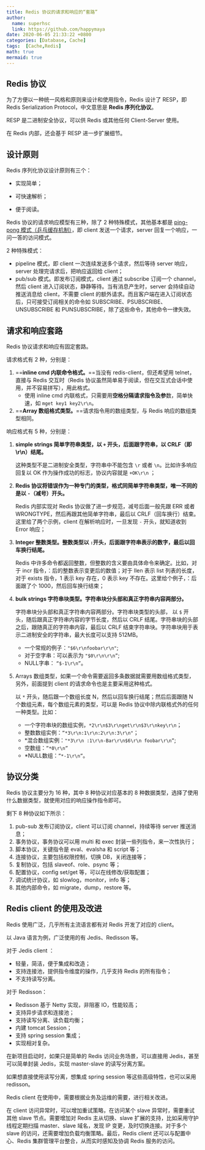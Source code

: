 ```yaml
---
title: Redis 协议的请求和响应的“套路”
author:
  name: superhsc
  link: https://github.com/happymaya
date: 2020-06-05 21:33:22 +0800
categories: [Database, Cache]
tags:  [Cache,Redis]
math: true
mermaid: true
---
```


## Redis 协议

为了方便以一种统一风格和原则来设计和使用指令，Redis 设计了 RESP，即 Redis Serialization Protocol，中文意思是 **Redis 序列化协议**。

RESP 是二进制安全协议，可以供 Redis 或其他任何 Client-Server 使用。

在 Redis 内部，还会基于 RESP 进一步扩展细节。

## 设计原则

Redis 序列化协议设计原则有三个：

- 实现简单；

- 可快速解析；

- 便于阅读。

Redis 协议的请求响应模型有三种，除了 2 种特殊模式，其他基本都是 [ping-pong 模式（乒乓缓存机制）](https://blog.csdn.net/chenyu201003/article/details/81449762)，即 client 发送一个请求，server 回复一个响应，一问一答的访问模式。

2 种特殊模式：

- pipeline 模式，即 client 一次连续发送多个请求，然后等待 server 响应，server 处理完请求后，把响应返回给 client；
- pub/sub 模式。即发布订阅模式，client 通过 subscribe 订阅一个 channel，然后 client 进入订阅状态，静静等待。当有消息产生时，server 会持续自动推送消息给 client，不需要 client 的额外请求。而且客户端在进入订阅状态后，只可接受订阅相关的命令如 SUBSCRIBE、PSUBSCRIBE、UNSUBSCRIBE 和 PUNSUBSCRIBE，除了这些命令，其他命令一律失效。

## 请求和响应套路

Redis 协议请求和响应有固定套路。

请求格式有 2 种，分别是：

1. ==**inline cmd 内联命令格式。**==当没有 redis-client，但还希望用 telnet，直接与 Redis 交互时（Redis 协议虽然简单易于阅读，但在交互式会话中使用，并不容易拼写），用此格式。
   - 使用 inline cmd 内联格式，只需要用**空格分隔请求指令及参**数，简单快速，如 `mget key1 key2\r\n`。
2. ==**Array 数组格式类型。**==请求指令用的数组类型，与 Redis 响应的数组类型相同。

响应格式有 5 种，分别是：

1. **simple strings 简单字符串类型，以 `+` 开头，后面跟字符串，以 CRLF（即 \r\n）结尾。**

   这种类型不是二进制安全类型，字符串中不能包含 `\r` 或者 `\n`。比如许多响应回复以 OK 作为操作成功的标志，协议内容就是 `+OK\r\n` ；

2. **Redis 协议将错误作为一种专门的类型，格式同简单字符串类型，唯一不同的是以 `-`（减号）开头。**

   Redis 内部实现对 Redis 协议做了进一步规范，减号后面一般先跟 ERR 或者 WRONGTYPE，然后再跟其他简单字符串，最后以 CRLF（回车换行）结束。这里给了两个示例，client 在解析响应时，一旦发现 `-` 开头，就知道收到 Error 响应；

3. **Integer 整数类型。整数类型以 `:`开头，后面跟字符串表示的数字，最后以回车换行结尾。**

   Redis 中许多命令都返回整数，但整数的含义要由具体命令来确定。比如，对于 incr 指令，：后的整数表示变更后的数值；对于 llen 表示 list 列表的长度，对于 exists 指令，1 表示 key 存在，0 表示 key 不存在。这里给个例子，：后面跟了个 1000，然后回车换行结束；

4. **bulk strings 字符串块类型。字符串块分头部和真正字符串内容两部分。**

   字符串块分头部和真正字符串内容两部分。字符串块类型的头部， 以 `$` 开头，随后跟真正字符串内容的字节长度，然后以 CRLF 结尾。字符串块的头部之后，跟随真正的字符串内容，最后以 CRLF 结束字符串块。字符串块用于表示二进制安全的字符串，最大长度可以支持 512MB。

   - 一个常规的例子：`"$6\r\nfoobar\r\n"`;
   - 对于空字串：可以表示为 `"$0\r\n\r\n”`;
   - NULL字串： `“$-1\r\n”`。

5. Arrays 数组类型，如果一个命令需要返回多条数据就需要用数组格式类型，另外，前面提到 client 的请求命令也是主要采用这种格式。

   以 `*` 开头，随后跟一个数组长度 N，然后以回车换行结尾；然后后面跟随 N 个数组元素，每个数组元素的类型，可以是 Redis 协议中除内联格式外的任何一种类型。比如：

   - 一个字符串块的数组实例，`*2\r\n$3\r\nget\r\n$3\r\nkey\r\n`；
   - 整数数组实例：`”*3\r\n:1\r\n:2\r\n:3\r\n"`；
   - *混合数组实例：`"*3\r\n :1\r\n-Bar\r\n$6\r\n foobar\r\n”`;
   - 空数组：`”*0\r\n”`
   - *NULL数组：`”*-1\r\n”`。



## 协议分类

Redis 协议主要分为 16 种，其中 8 种协议对应基本的 8 种数据类型，选择了使用什么数据类型，就使用对应的响应操作指令即可。

剩下 8 种协议如下所示：

1. pub-sub 发布订阅协议，client 可以订阅 channel，持续等待 server 推送消息；
2. 事务协议，事务协议可以用 multi 和 exec 封装一些列指令，来一次性执行；
3. 脚本协议，关键指令是 eval、evalsha 和 script 等；
4. 连接协议，主要包括权限控制，切换 DB，关闭连接等；
5. 复制协议，包括 slaveof、role、psync 等；
6. 配置协议，config set/get 等，可以在线修改/获取配置；
7. 调试统计协议，如 slowlog，monitor，info 等；
8. 其他内部命令，如 migrate，dump，restore 等。



## Redis client 的使用及改进

Redis 使用广泛，几乎所有主流语言都有对 Redis 开发了对应的 client。

以 Java 语言为例，广泛使用的有 Jedis、Redisson 等。

对于 Jedis client ：

- 轻量，简洁，便于集成和改造；
- 支持连接池，提供指令维度的操作，几乎支持 Redis 的所有指令；
- 不支持读写分离。

对于 Redisson：

- Redisson 基于 Netty 实现，非阻塞 IO，性能较高；
- 支持异步请求和连接池；
- 支持读写分离、读负载均衡；
- 内建 tomcat Session；
- 支持 spring session 集成；
- 实现相对复杂。

在新项目启动时，如果只是简单的 Redis 访问业务场景，可以直接用 Jedis，甚至可以简单封装 Jedis，实现 master-slave 的读写分离方案。

如果想直接使用读写分离，想集成 spring session 等这些高级特性，也可以采用 redisson。

Redis client 在使用中，需要根据业务及运维的需要，进行相关改进。

在 client 访问异常时，可以增加重试策略，在访问某个 slave 异常时，需要重试其他 slave 节点。需要增加对 Redis 主从切换、slave 扩展的支持，比如采用守护线程定期扫描 master、slave 域名，发现 IP 变更，及时切换连接。对于多个 slave 的访问，还需要增加负载均衡策略。最后，Redis client 还可以与配置中心、Redis 集群管理平台整合，从而实时感知及协调 Redis 服务的访问。